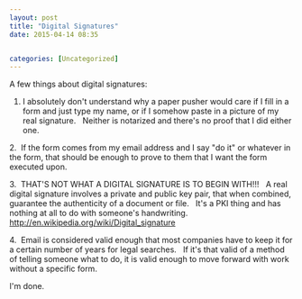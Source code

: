 ```yaml
---
layout: post
title: "Digital Signatures"
date: 2015-04-14 08:35


categories: [Uncategorized]
---
```

A few things about digital signatures:

1. I absolutely don't understand why a paper pusher would care if I fill in a form and just type my name, or if I somehow paste in a picture of my real signature.   Neither is notarized and there's no proof that I did either one.

2.  If the form comes from my email address and I say "do it" or whatever in the form, that should be enough to prove to them that I want the form executed upon.

3.  THAT'S NOT WHAT A DIGITAL SIGNATURE IS TO BEGIN WITH!!!   A real digital signature involves a private and public key pair, that when combined, guarantee the authenticity of a document or file.   It's a PKI thing and has nothing at all to do with someone's handwriting.   http://en.wikipedia.org/wiki/Digital_signature

4.  Email is considered valid enough that most companies have to keep it for a certain number of years for legal searches.   If it's that valid of a method of telling someone what to do, it is valid enough to move forward with work without a specific form.

I'm done.
